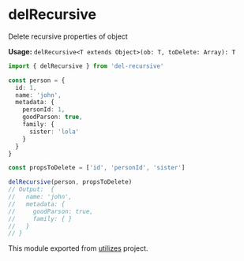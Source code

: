 # delRecursive

Delete recursive properties of object

**Usage:** `delRecursive<T extends Object>(ob: T, toDelete: Array): T`

```typescript
import { delRecursive } from 'del-recursive'

const person = {
  id: 1,
  name: 'john',
  metadata: {
    personId: 1,
    goodParson: true,
    family: {
      sister: 'lola'
    }
  }
}

const propsToDelete = ['id', 'personId', 'sister']

delRecursive(person, propsToDelete)
// Output:  {
//   name: 'john',
//   metadata: {
//     goodParson: true,
//     family: { }
//   }
// }
```

<!-- *keywords [] *keywordsend -->



This module exported from [utilizes](https://www.npmjs.com/package/utilizes) project.<!-- end -->